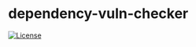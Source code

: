 # dependency-vuln-checker

[![License](https://img.shields.io/badge/License-Apache%202.0-blue.svg)](https://opensource.org/licenses/Apache-2.0)